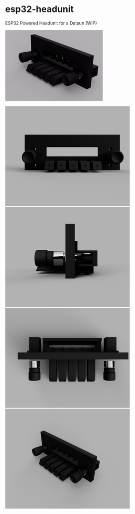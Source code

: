 # esp32-headunit
ESP32 Powered Headunit for a Datsun (WIP)

![gif didn't load bruz](gallery/renders/360%20(2).gif)


<img src="gallery/renders/front.png" width="400" alt="front">
<img src="gallery/renders/right.png" width="400" alt="right">
<img src="gallery/renders/top.png" width="400" alt="top">
<img src="gallery/renders/top-right.png" width="400" alt="top-right">

<!-- Havent made this work yet :'(
<video controls>
  <source src="https://github.com/MattMcGregor99/esp32-headunit/blob/main/gallery/renders/360.mp4" type="video/mp4">
  Your browser does not support the video tag.
</video>
-->

